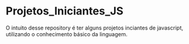 # Projetos_Iniciantes_JS
O intuito desse repository é ter alguns projetos inciantes de javascript, utilizando o conhecimento básico da linguagem.
